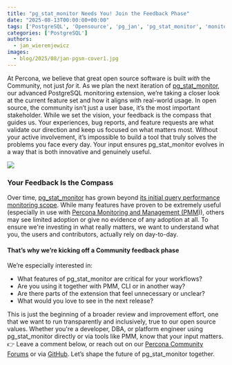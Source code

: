 ```yaml
---
title: "pg_stat_monitor Needs You! Join the Feedback Phase"
date: "2025-08-13T00:00:00+00:00"
tags: ['PostgreSQL', 'Opensource', 'pg_jan', 'pg_stat_monitor', 'monitoring']
categories: ['PostgreSQL']
authors:
  - jan_wieremjewicz
images:
  - blog/2025/08/jan-pgsm-cover1.jpg
---
```


At Percona, we believe that great open source software is built *with* the Community, not just *for* it. As we plan the next iteration of [pg_stat_monitor](https://github.com/percona/pg_stat_monitor), our advanced PostgreSQL monitoring extension, we’re taking a closer look at the current feature set and how it aligns with real-world usage.
In open source, the community isn’t just a user base, it’s the most important stakeholder. While we set the vision, your feedback is the compass that guides us. Your experiences, bug reports, and feature requests are what validate our direction and keep us focused on what matters most. Without your active involvement, it’s impossible to build a tool that truly solves the problems you face every day. Your input ensures pg_stat_monitor evolves in a way that is both innovative and genuinely useful.

![](blog/2025/08/jan-ask_not_PostgreSQL.png)

### Your Feedback Is the Compass
Over time, [pg_stat_monitor](https://docs.percona.com/pg-stat-monitor/) has grown beyond [its initial query performance monitoring scope](https://www.percona.com/blog/understand-your-postgresql-workloads-better-with-pg_stat_monitor/). While many features have proven to be extremely useful (especially in use with [Percona Monitoring and Management (PMM](https://docs.percona.com/percona-monitoring-and-management/2/setting-up/client/postgresql.html#pg_stat_monitor))), others may see limited adoption or give no evidence of any adoption at all. To ensure we're investing in what really matters, we want to understand what you, the users and contributors, actually rely on day-to-day. 
#### That’s why we’re kicking off a Community feedback phase
We’re especially interested in:
* What features of pg_stat_monitor are critical for your workflows?
* Are you using it together with PMM, CLI or in another way?
* Are there parts of the extension that feel unnecessary or unclear?
* What would you love to see in the next release?

This is just the beginning of a broader review and improvement effort, one that we want to run transparently and inclusively, true to our open source values.
Whether you're a developer, DBA, or platform engineer using pg_stat_monitor directly or via tools like PMM, know that your input matters.
👉 Leave a comment below, or reach out on our [Percona Community Forums](https://forums.percona.com/c/postgresql/pg-stat-monitor/69) or via [GitHub](https://github.com/percona/pg_stat_monitor/issues).
Let’s shape the future of pg_stat_monitor together.
